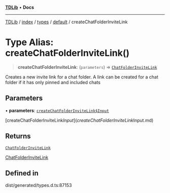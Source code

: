 [**TDLib**](../../../../../../README.md) • **Docs**

***

[TDLib](../../../../../../modules.md) / [index](../../../../../README.md) / [types](../../../README.md) / [default](../README.md) / createChatFolderInviteLink

# Type Alias: createChatFolderInviteLink()

> **createChatFolderInviteLink**: (`parameters`) => [`ChatFolderInviteLink`](ChatFolderInviteLink-1.md)

Creates a new invite link for a chat folder. A link can be created for a chat folder if it has only pinned and included chats

## Parameters

• **parameters**: [`createChatFolderInviteLink$Input`](createChatFolderInviteLink$Input.md)

[createChatFolderInviteLink$Input](createChatFolderInviteLink$Input.md)

## Returns

[`ChatFolderInviteLink`](ChatFolderInviteLink-1.md)

[ChatFolderInviteLink](ChatFolderInviteLink-1.md)

## Defined in

dist/generated/types.d.ts:87153

